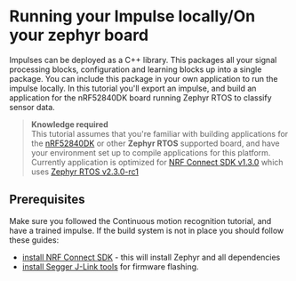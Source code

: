 # Running your Impulse locally/On your zephyr board

Impulses can be deployed as a C++ library. This packages all your signal processing blocks, configuration and learning blocks up into a single package. You can include this package in your own application to run the impulse locally. In this tutorial you'll export an impulse, and build an application for the nRF52840DK board running Zephyr RTOS to classify sensor data.

> **Knowledge required**  
> This tutorial assumes that you're familiar with building applications for the [nRF52840DK](nrf52840dk_docs) or other **Zephyr RTOS** supported board, and have your environment set up to compile applications for this platform. Currently application is optimized for [NRF Connect SDK v1.3.0](ncs_130_docs) which uses [Zephyr RTOS v2.3.0-rc1](zephyr_230_docs)

## Prerequisites

Make sure you followed the Continuous motion recognition tutorial, and have a trained impulse. If the build system is not in place you should follow these guides:
* [install NRF Connect SDK](ncs_install) - this will install Zephyr and all dependencies
* [install Segger J-Link tools](jlink_tools) for firmware flashing. 
